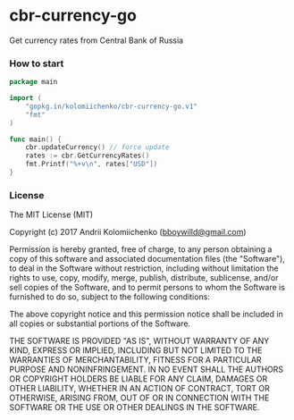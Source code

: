 # cbr-currency-go

Get currency rates from Central Bank of Russia

### How to start

```go
package main

import (
	"gopkg.in/kolomiichenko/cbr-currency-go.v1"
	"fmt"
)

func main() {
	cbr.updateCurrency() // force update
	rates := cbr.GetCurrencyRates()
	fmt.Printf("%+v\n", rates["USD"])
}
```

### License

The MIT License (MIT)

Copyright (c) 2017 Andrii Kolomiichenko (bboywilld@gmail.com)

Permission is hereby granted, free of charge, to any person obtaining a copy
of this software and associated documentation files (the "Software"), to deal
in the Software without restriction, including without limitation the rights
to use, copy, modify, merge, publish, distribute, sublicense, and/or sell
copies of the Software, and to permit persons to whom the Software is
furnished to do so, subject to the following conditions:

The above copyright notice and this permission notice shall be included in all
copies or substantial portions of the Software.

THE SOFTWARE IS PROVIDED "AS IS", WITHOUT WARRANTY OF ANY KIND, EXPRESS OR
IMPLIED, INCLUDING BUT NOT LIMITED TO THE WARRANTIES OF MERCHANTABILITY,
FITNESS FOR A PARTICULAR PURPOSE AND NONINFRINGEMENT. IN NO EVENT SHALL THE
AUTHORS OR COPYRIGHT HOLDERS BE LIABLE FOR ANY CLAIM, DAMAGES OR OTHER
LIABILITY, WHETHER IN AN ACTION OF CONTRACT, TORT OR OTHERWISE, ARISING FROM,
OUT OF OR IN CONNECTION WITH THE SOFTWARE OR THE USE OR OTHER DEALINGS IN THE
SOFTWARE.
